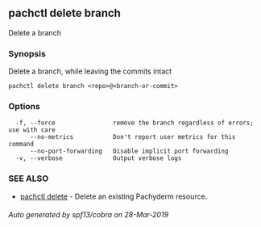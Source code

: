 ## pachctl delete branch

Delete a branch

### Synopsis


Delete a branch, while leaving the commits intact

```
pachctl delete branch <repo>@<branch-or-commit>
```

### Options

```
  -f, --force                remove the branch regardless of errors; use with care
      --no-metrics           Don't report user metrics for this command
      --no-port-forwarding   Disable implicit port forwarding
  -v, --verbose              Output verbose logs
```

### SEE ALSO
* [pachctl delete](pachctl_delete.md)	 - Delete an existing Pachyderm resource.

###### Auto generated by spf13/cobra on 28-Mar-2019
